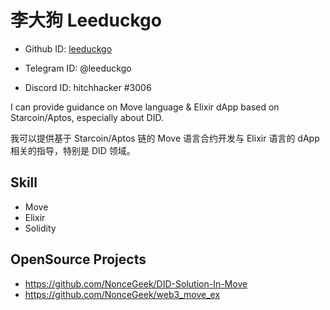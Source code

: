 
# 李大狗 Leeduckgo

* Github ID: [leeduckgo](https://github.com/leeduckgo)

* Telegram ID: @leeduckgo

* Discord ID: hitchhacker #3006

I can provide guidance on Move language & Elixir dApp based on Starcoin/Aptos, especially about DID.

我可以提供基于 Starcoin/Aptos 链的 Move 语言合约开发与 Elixir 语言的 dApp 相关的指导，特别是 DID 领域。

## Skill

* Move
* Elixir
* Solidity

## OpenSource Projects

* https://github.com/NonceGeek/DID-Solution-In-Move
* https://github.com/NonceGeek/web3_move_ex







